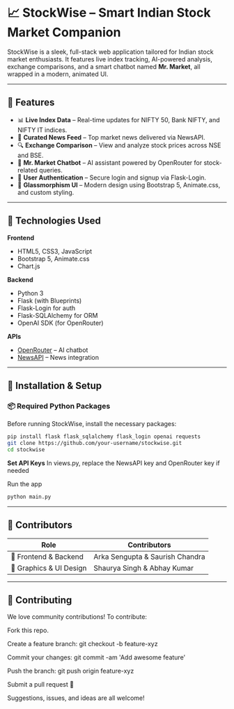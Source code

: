 # 📈 StockWise – Smart Indian Stock Market Companion

StockWise is a sleek, full-stack web application tailored for Indian stock market enthusiasts. It features live index tracking, AI-powered analysis, exchange comparisons, and a smart chatbot named **Mr. Market**, all wrapped in a modern, animated UI.

---

## 🚀 Features

- 📊 **Live Index Data** – Real-time updates for NIFTY 50, Bank NIFTY, and NIFTY IT indices.
- 📰 **Curated News Feed** – Top market news delivered via NewsAPI.
- 🔍 **Exchange Comparison** – View and analyze stock prices across NSE and BSE.
- 🤖 **Mr. Market Chatbot** – AI assistant powered by OpenRouter for stock-related queries.
- 🔐 **User Authentication** – Secure login and signup via Flask-Login.
- 🎨 **Glassmorphism UI** – Modern design using Bootstrap 5, Animate.css, and custom styling.

---

## 🧠 Technologies Used

**Frontend**
- HTML5, CSS3, JavaScript
- Bootstrap 5, Animate.css
- Chart.js

**Backend**
- Python 3
- Flask (with Blueprints)
- Flask-Login for auth
- Flask-SQLAlchemy for ORM
- OpenAI SDK (for OpenRouter)

**APIs**
- [OpenRouter](https://openrouter.ai/) – AI chatbot
- [NewsAPI](https://newsapi.org/) – News integration

---

## 🔧 Installation & Setup

### 📦 Required Python Packages

Before running StockWise, install the necessary packages:

```bash
pip install flask flask_sqlalchemy flask_login openai requests
git clone https://github.com/your-username/stockwise.git
cd stockwise
```

**Set API Keys**
In views.py, replace the NewsAPI key and OpenRouter key if needed

Run the app
```bash
python main.py
```
---

## 👥 Contributors

| Role | Contributors |
|----------|----------|
| 🧠 Frontend & Backend | Arka Sengupta & Saurish Chandra |
| 🎨 Graphics & UI Design | Shaurya Singh & Abhay Kumar |


---

## 🤝 Contributing

We love community contributions! To contribute:

Fork this repo.

Create a feature branch: git checkout -b feature-xyz

Commit your changes: git commit -am 'Add awesome feature'

Push the branch: git push origin feature-xyz

Submit a pull request 🚀

Suggestions, issues, and ideas are all welcome!


